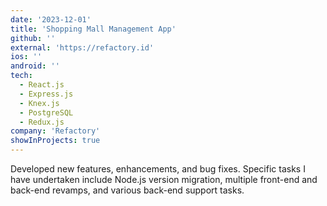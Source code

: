 ```yaml
---
date: '2023-12-01'
title: 'Shopping Mall Management App'
github: ''
external: 'https://refactory.id'
ios: ''
android: ''
tech:
  - React.js
  - Express.js
  - Knex.js
  - PostgreSQL
  - Redux.js
company: 'Refactory'
showInProjects: true
---
```


Developed new features, enhancements, and bug fixes. Specific tasks I have undertaken include Node.js version migration, multiple front-end and back-end revamps, and various back-end support tasks.
